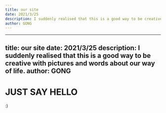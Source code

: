 ```yaml
---
title: our site
date: 2021/3/25
description: I suddenly realised that this is a good way to be creative with pictures and words about our way of life.
author: GONG
---
```

---
title: our site
date: 2021/3/25
description: I suddenly realised that this is a good way to be creative with pictures and words about our way of life.
author: GONG
---
# JUST SAY HELLO
 :)



